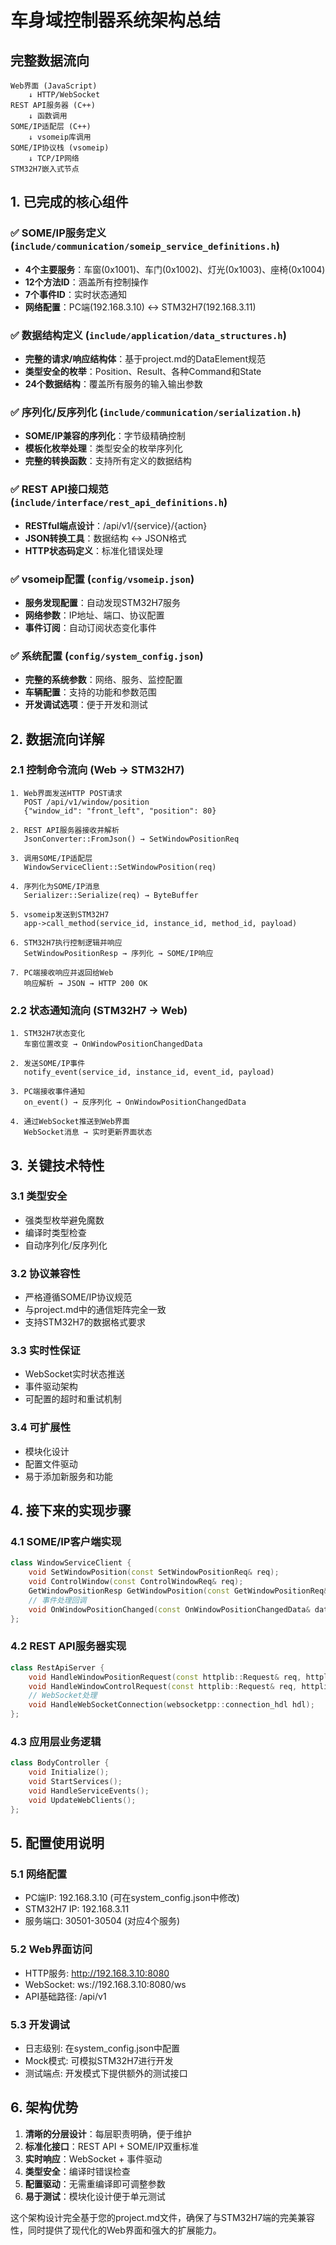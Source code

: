 # 车身域控制器系统架构总结

## 完整数据流向

```
Web界面 (JavaScript)
    ↓ HTTP/WebSocket
REST API服务器 (C++)
    ↓ 函数调用
SOME/IP适配层 (C++)
    ↓ vsomeip库调用
SOME/IP协议栈 (vsomeip)
    ↓ TCP/IP网络
STM32H7嵌入式节点
```

## 1. 已完成的核心组件

### ✅ SOME/IP服务定义 (`include/communication/someip_service_definitions.h`)
- **4个主要服务**：车窗(0x1001)、车门(0x1002)、灯光(0x1003)、座椅(0x1004)
- **12个方法ID**：涵盖所有控制操作
- **7个事件ID**：实时状态通知
- **网络配置**：PC端(192.168.3.10) ↔ STM32H7(192.168.3.11)

### ✅ 数据结构定义 (`include/application/data_structures.h`)
- **完整的请求/响应结构体**：基于project.md的DataElement规范
- **类型安全的枚举**：Position、Result、各种Command和State
- **24个数据结构**：覆盖所有服务的输入输出参数

### ✅ 序列化/反序列化 (`include/communication/serialization.h`)
- **SOME/IP兼容的序列化**：字节级精确控制
- **模板化枚举处理**：类型安全的枚举序列化
- **完整的转换函数**：支持所有定义的数据结构

### ✅ REST API接口规范 (`include/interface/rest_api_definitions.h`)
- **RESTful端点设计**：/api/v1/{service}/{action}
- **JSON转换工具**：数据结构 ↔ JSON格式
- **HTTP状态码定义**：标准化错误处理

### ✅ vsomeip配置 (`config/vsomeip.json`)
- **服务发现配置**：自动发现STM32H7服务
- **网络参数**：IP地址、端口、协议配置
- **事件订阅**：自动订阅状态变化事件

### ✅ 系统配置 (`config/system_config.json`)
- **完整的系统参数**：网络、服务、监控配置
- **车辆配置**：支持的功能和参数范围
- **开发调试选项**：便于开发和测试

## 2. 数据流向详解

### 2.1 控制命令流向 (Web → STM32H7)
```
1. Web界面发送HTTP POST请求
   POST /api/v1/window/position
   {"window_id": "front_left", "position": 80}

2. REST API服务器接收并解析
   JsonConverter::FromJson() → SetWindowPositionReq

3. 调用SOME/IP适配层
   WindowServiceClient::SetWindowPosition(req)

4. 序列化为SOME/IP消息
   Serializer::Serialize(req) → ByteBuffer

5. vsomeip发送到STM32H7
   app->call_method(service_id, instance_id, method_id, payload)

6. STM32H7执行控制逻辑并响应
   SetWindowPositionResp → 序列化 → SOME/IP响应

7. PC端接收响应并返回给Web
   响应解析 → JSON → HTTP 200 OK
```

### 2.2 状态通知流向 (STM32H7 → Web)
```
1. STM32H7状态变化
   车窗位置改变 → OnWindowPositionChangedData

2. 发送SOME/IP事件
   notify_event(service_id, instance_id, event_id, payload)

3. PC端接收事件通知
   on_event() → 反序列化 → OnWindowPositionChangedData

4. 通过WebSocket推送到Web界面
   WebSocket消息 → 实时更新界面状态
```

## 3. 关键技术特性

### 3.1 类型安全
- 强类型枚举避免魔数
- 编译时类型检查
- 自动序列化/反序列化

### 3.2 协议兼容性
- 严格遵循SOME/IP协议规范
- 与project.md中的通信矩阵完全一致
- 支持STM32H7的数据格式要求

### 3.3 实时性保证
- WebSocket实时状态推送
- 事件驱动架构
- 可配置的超时和重试机制

### 3.4 可扩展性
- 模块化设计
- 配置文件驱动
- 易于添加新服务和功能

## 4. 接下来的实现步骤

### 4.1 SOME/IP客户端实现
```cpp
class WindowServiceClient {
    void SetWindowPosition(const SetWindowPositionReq& req);
    void ControlWindow(const ControlWindowReq& req);
    GetWindowPositionResp GetWindowPosition(const GetWindowPositionReq& req);
    // 事件处理回调
    void OnWindowPositionChanged(const OnWindowPositionChangedData& data);
};
```

### 4.2 REST API服务器实现
```cpp
class RestApiServer {
    void HandleWindowPositionRequest(const httplib::Request& req, httplib::Response& res);
    void HandleWindowControlRequest(const httplib::Request& req, httplib::Response& res);
    // WebSocket处理
    void HandleWebSocketConnection(websocketpp::connection_hdl hdl);
};
```

### 4.3 应用层业务逻辑
```cpp
class BodyController {
    void Initialize();
    void StartServices();
    void HandleServiceEvents();
    void UpdateWebClients();
};
```

## 5. 配置使用说明

### 5.1 网络配置
- PC端IP: 192.168.3.10 (可在system_config.json中修改)
- STM32H7 IP: 192.168.3.11
- 服务端口: 30501-30504 (对应4个服务)

### 5.2 Web界面访问
- HTTP服务: http://192.168.3.10:8080
- WebSocket: ws://192.168.3.10:8080/ws
- API基础路径: /api/v1

### 5.3 开发调试
- 日志级别: 在system_config.json中配置
- Mock模式: 可模拟STM32H7进行开发
- 测试端点: 开发模式下提供额外的测试接口

## 6. 架构优势

1. **清晰的分层设计**：每层职责明确，便于维护
2. **标准化接口**：REST API + SOME/IP双重标准
3. **实时响应**：WebSocket + 事件驱动
4. **类型安全**：编译时错误检查
5. **配置驱动**：无需重编译即可调整参数
6. **易于测试**：模块化设计便于单元测试

这个架构设计完全基于您的project.md文件，确保了与STM32H7端的完美兼容性，同时提供了现代化的Web界面和强大的扩展能力。
